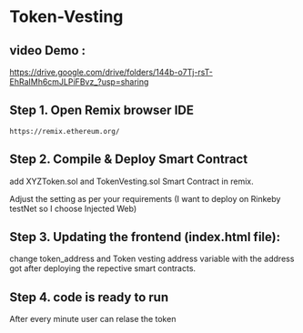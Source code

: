 # Token-Vesting

## video Demo :
https://drive.google.com/drive/folders/144b-o7Tj-rsT-EhRaIMh6cmJLPiFBvz_?usp=sharing

## Step 1. Open Remix browser IDE
`https://remix.ethereum.org/`

## Step 2. Compile & Deploy Smart Contract
add XYZToken.sol and TokenVesting.sol Smart Contract in remix.

Adjust the setting as per your requirements (I want to deploy on Rinkeby testNet so I choose Injected Web) 

## Step 3. Updating the frontend (index.html file):
change token_address and Token vesting address variable with the address got after deploying the repective smart contracts.

## Step 4. code is ready to run
After every minute user can relase the token
